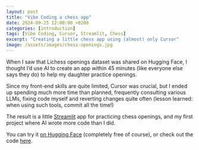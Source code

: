 ```yaml
---
layout: post
title: "Vibe Coding a chess app"
date: 2024-09-25 12:00:00 +0200
categories: [introduction]
tags: [Vibe Coding, Cursor, Streamlit, Chess]
excerpt: "Creating a little chess app using (almost) only Cursor"
image: /assets/images/chess-openings.jpg
---
```


When I saw that Lichess openings dataset was shared on Hugging Face, I thought I’d use AI to create an app within 45 minutes (like everyone else says they do) to help my daughter practice openings.

Since my front-end skills are quite limited, Cursor was crucial, but I ended up spending much more time than planned, frequently consulting various LLMs, fixing code myself and reverting changes quite often (lesson learned: when using such tools, commit all the time!)

The result is a little [Streamlit](https://streamlit.io/) app for practicing chess openings, and my first project where AI wrote more code than I did.

You can try it [on Hugging Face](https://huggingface.co/spaces/shachar/chess-openings) (completely free of course), or check out the code [here](https://huggingface.co/spaces/shachar/chess-openings/tree/main).
